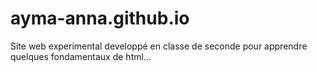 # ayma-anna.github.io
Site web experimental developpé en classe de seconde pour apprendre quelques fondamentaux de html...
